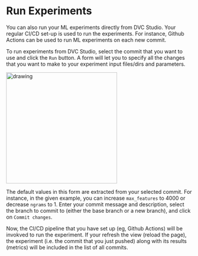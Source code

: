 # Run Experiments

You can also run your ML experiments directly from DVC Studio. Your regular
CI/CD set-up is used to run the experiments. For instance, Github Actions can be
used to run ML experiments on each new commit.

To run experiments from DVC Studio, select the commit that you want to use and
click the `Run` button. A form will let you to specify all the changes that you
want to make to your experiment input files/dirs and parameters.

<img src="/img/studio/cml.png" alt="drawing" width="300"/>

The default values in this form are extracted from your selected commit. For
instance, in the given example, you can increase `max_features` to 4000 or
decrease `ngrams` to 1. Enter your commit message and description, select the
branch to commit to (either the base branch or a new branch), and click on
`Commit changes`.

Now, the CI/CD pipeline that you have set up (eg, Github Actions) will be
invokved to run the experiment. If your refresh the view (reload the page), the
experiment (i.e. the commit that you just pushed) along with its results
(metrics) will be included in the list of all commits.
